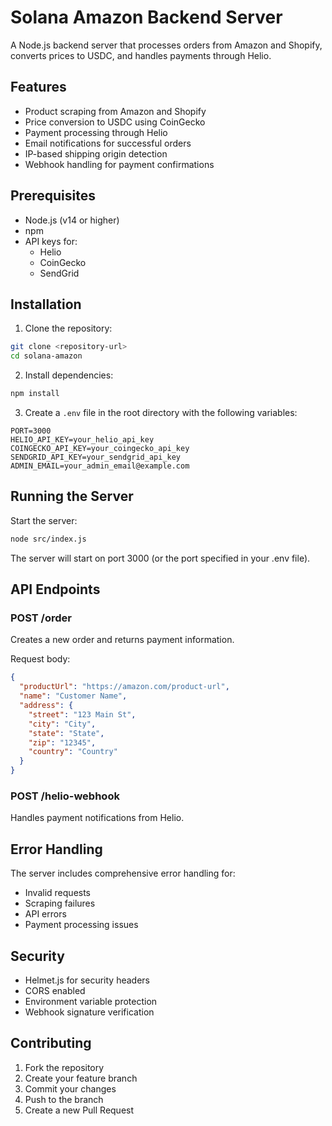 # Solana Amazon Backend Server

A Node.js backend server that processes orders from Amazon and Shopify, converts prices to USDC, and handles payments through Helio.

## Features

- Product scraping from Amazon and Shopify
- Price conversion to USDC using CoinGecko
- Payment processing through Helio
- Email notifications for successful orders
- IP-based shipping origin detection
- Webhook handling for payment confirmations

## Prerequisites

- Node.js (v14 or higher)
- npm
- API keys for:
  - Helio
  - CoinGecko
  - SendGrid

## Installation

1. Clone the repository:
```bash
git clone <repository-url>
cd solana-amazon
```

2. Install dependencies:
```bash
npm install
```

3. Create a `.env` file in the root directory with the following variables:
```env
PORT=3000
HELIO_API_KEY=your_helio_api_key
COINGECKO_API_KEY=your_coingecko_api_key
SENDGRID_API_KEY=your_sendgrid_api_key
ADMIN_EMAIL=your_admin_email@example.com
```

## Running the Server

Start the server:
```bash
node src/index.js
```

The server will start on port 3000 (or the port specified in your .env file).

## API Endpoints

### POST /order
Creates a new order and returns payment information.

Request body:
```json
{
  "productUrl": "https://amazon.com/product-url",
  "name": "Customer Name",
  "address": {
    "street": "123 Main St",
    "city": "City",
    "state": "State",
    "zip": "12345",
    "country": "Country"
  }
}
```

### POST /helio-webhook
Handles payment notifications from Helio.

## Error Handling

The server includes comprehensive error handling for:
- Invalid requests
- Scraping failures
- API errors
- Payment processing issues

## Security

- Helmet.js for security headers
- CORS enabled
- Environment variable protection
- Webhook signature verification

## Contributing

1. Fork the repository
2. Create your feature branch
3. Commit your changes
4. Push to the branch
5. Create a new Pull Request 
